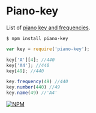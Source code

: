 # Piano-key

List of [piano key and frequencies](http://en.wikipedia.org/wiki/Piano_key_frequencies).

`$ npm install piano-key`

```js
var key = require('piano-key');

key['A'][4]; //440
key['A4']; //440
key[49]; //440

key.frequency(49) //440
key.number(440) //49
key.name(49) //'A4'
```


[![NPM](https://nodei.co/npm/emmy.png?downloads=true&downloadRank=true&stars=true)](https://nodei.co/npm/emmy/)